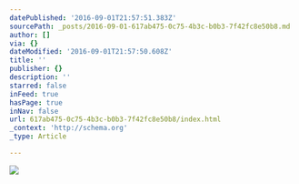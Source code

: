 ```yaml
---
datePublished: '2016-09-01T21:57:51.383Z'
sourcePath: _posts/2016-09-01-617ab475-0c75-4b3c-b0b3-7f42fc8e50b8.md
author: []
via: {}
dateModified: '2016-09-01T21:57:50.608Z'
title: ''
publisher: {}
description: ''
starred: false
inFeed: true
hasPage: true
inNav: false
url: 617ab475-0c75-4b3c-b0b3-7f42fc8e50b8/index.html
_context: 'http://schema.org'
_type: Article

---
```

![](https://the-grid-user-content.s3-us-west-2.amazonaws.com/28ea2c33-b983-4645-b5cb-8849f910e9cf.jpg)